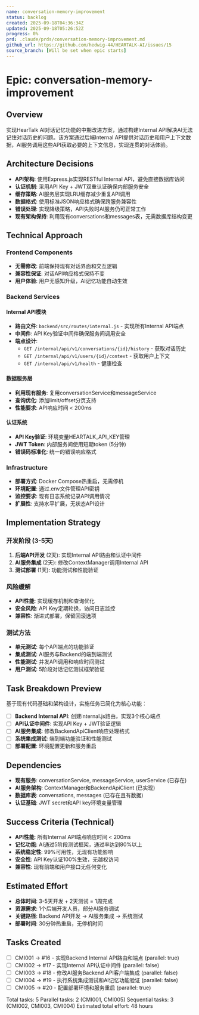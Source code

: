 ```yaml
---
name: conversation-memory-improvement
status: backlog
created: 2025-09-18T04:36:34Z
updated: 2025-09-18T05:26:52Z
progress: 0%
prd: .claude/prds/conversation-memory-improvement.md
github_url: https://github.com/hedwig-44/HEARTALK-AI/issues/15
source_branch: [Will be set when epic starts]
---
```


# Epic: conversation-memory-improvement

## Overview
实现HearTalk AI对话记忆功能的中期改进方案，通过构建Internal API解决AI无法记住对话历史的问题。该方案通过后端Internal API提供对话历史和用户上下文数据，AI服务调用这些API获取必要的上下文信息，实现连贯的对话体验。

## Architecture Decisions
- **API架构**: 使用Express.js实现RESTful Internal API，避免直接数据库访问
- **认证机制**: 采用API Key + JWT双重认证确保内部服务安全
- **缓存策略**: AI服务层实现LRU缓存减少重复API调用
- **数据格式**: 使用标准JSON响应格式确保跨服务兼容性
- **错误处理**: 实现降级策略，API失败时AI服务仍可正常工作
- **现有架构保持**: 利用现有conversations和messages表，无需数据库结构变更

## Technical Approach

### Frontend Components
- **无需修改**: 前端保持现有对话界面和交互逻辑
- **兼容性保证**: 对话API响应格式保持不变
- **用户体验**: 用户无感知升级，AI记忆功能自动生效

### Backend Services

#### Internal API模块
- **路由文件**: `backend/src/routes/internal.js` - 实现所有Internal API端点
- **中间件**: API Key验证中间件确保服务间调用安全
- **端点设计**:
  - `GET /internal/api/v1/conversations/{id}/history` - 获取对话历史
  - `GET /internal/api/v1/users/{id}/context` - 获取用户上下文
  - `GET /internal/api/v1/health` - 健康检查

#### 数据服务层
- **利用现有服务**: 复用conversationService和messageService
- **查询优化**: 添加limit/offset分页支持
- **性能要求**: API响应时间 < 200ms

#### 认证系统
- **API Key验证**: 环境变量HEARTALK_API_KEY管理
- **JWT Token**: 内部服务间使用短期token (5分钟)
- **错误码标准化**: 统一的错误响应格式

### Infrastructure
- **部署方式**: Docker Compose热重启，无需停机
- **环境配置**: 通过.env文件管理API密钥
- **监控要求**: 现有日志系统记录API调用情况
- **扩展性**: 支持水平扩展，无状态API设计

## Implementation Strategy

### 开发阶段 (3-5天)
1. **后端API开发** (2天): 实现Internal API路由和认证中间件
2. **AI服务集成** (2天): 修改ContextManager调用Internal API
3. **测试部署** (1天): 功能测试和性能验证

### 风险缓解
- **API性能**: 实现缓存机制和查询优化
- **安全风险**: API Key定期轮换，访问日志监控
- **兼容性**: 渐进式部署，保留回滚选项

### 测试方法
- **单元测试**: 每个API端点的功能验证
- **集成测试**: AI服务与Backend的端到端测试
- **性能测试**: 并发API调用和响应时间测试
- **用户测试**: 5阶段对话记忆测试框架验证

## Task Breakdown Preview
基于现有代码基础和架构设计，实施任务已简化为核心功能：

- [ ] **Backend Internal API**: 创建internal.js路由，实现3个核心端点
- [ ] **API认证中间件**: 实现API Key + JWT验证逻辑
- [ ] **AI服务集成**: 修改BackendApiClient响应处理格式
- [ ] **系统集成测试**: 端到端功能验证和性能测试
- [ ] **部署配置**: 环境配置更新和服务重启

## Dependencies
- **现有服务**: conversationService, messageService, userService (已存在)
- **AI服务架构**: ContextManager和BackendApiClient (已实现)
- **数据库表**: conversations, messages (已存在且有数据)
- **认证基础**: JWT secret和API key环境变量管理

## Success Criteria (Technical)
- **API性能**: 所有Internal API端点响应时间 < 200ms
- **记忆功能**: AI通过5阶段测试框架，通过率达到80%以上
- **系统稳定性**: 99%可用性，无现有功能影响
- **安全性**: API Key认证100%生效，无越权访问
- **兼容性**: 现有前端和用户接口无任何变化

## Estimated Effort
- **总体时间**: 3-5天开发 + 2天测试 = 1周完成
- **资源需求**: 1个后端开发人员，部分AI服务调试
- **关键路径**: Backend API开发 → AI服务集成 → 系统测试
- **部署时间**: 30分钟热重启，无停机时间

## Tasks Created
- [ ] CMI001 → #16 - 实现Backend Internal API路由和端点 (parallel: true)
- [ ] CMI002 → #17 - 实现Internal API认证中间件 (parallel: false)
- [ ] CMI003 → #18 - 修改AI服务Backend API客户端集成 (parallel: false)
- [ ] CMI004 → #19 - 执行系统集成测试和AI记忆功能验证 (parallel: false)
- [ ] CMI005 → #20 - 配置部署环境和服务重启 (parallel: true)

Total tasks: 5
Parallel tasks: 2 (CMI001, CMI005)
Sequential tasks: 3 (CMI002, CMI003, CMI004)
Estimated total effort: 48 hours